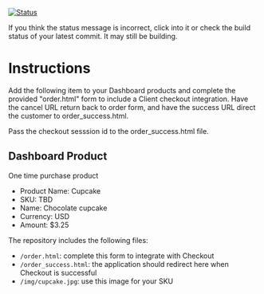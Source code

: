 [![Status](https://img.shields.io/badge/status-SUBMITTABLE%20COMMIT:%20bccf90fa2eb6c8c40474bc18e35b143611d63c76-brightgreen.svg)](https://github.com/andremcb/bakery_scaffold_AApE3fQi8zR0pcdo/commit/bccf90fa2eb6c8c40474bc18e35b143611d63c76)



































































If you think the status message is incorrect, click into it or check the build status of your latest commit. It may still be building.

# Instructions 

Add the following item to your Dashboard products and complete the provided "order.html" form to include a Client checkout integration. Have the cancel URL return back to order form, and have the success URL direct the customer to order_success.html. 

Pass the checkout sesssion id to the order_success.html file.

## Dashboard Product
One time purchase product
* Product Name: Cupcake
* SKU: TBD
* Name: Chocolate cupcake
* Currency: USD
* Amount: $3.25

The repository includes the following files:
* `/order.html`: complete this form to integrate with Checkout
* `/order_success.html`: the application should redirect here when Checkout is successful
* `/img/cupcake.jpg`: use this image for your SKU
